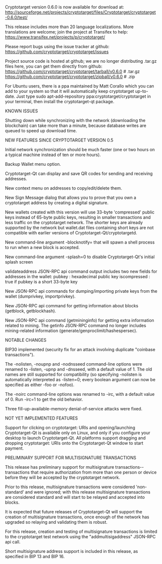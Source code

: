 Cryptotarget version 0.6.0 is now available for download at:
http://sourceforge.net/projects/cryptotarget/files/Cryptotarget/cryptotarget-0.6.0/test/

This release includes more than 20 language localizations.
More translations are welcome; join the
project at Transifex to help:
https://www.transifex.net/projects/p/cryptotarget/

Please report bugs using the issue tracker at github:
https://github.com/cryptotarget/cryptotarget/issues

Project source code is hosted at github; we are no longer
distributing .tar.gz files here, you can get them
directly from github:
https://github.com/cryptotarget/cryptotarget/tarball/v0.6.0  # .tar.gz
https://github.com/cryptotarget/cryptotarget/zipball/v0.6.0  # .zip

For Ubuntu users, there is a ppa maintained by Matt Corallo which
you can add to your system so that it will automatically keep
cryptotarget up-to-date.  Just type
sudo apt-add-repository ppa:cryptotarget/cryptotarget
in your terminal, then install the cryptotarget-qt package.


KNOWN ISSUES

Shutting down while synchronizing with the network
(downloading the blockchain) can take more than a minute,
because database writes are queued to speed up download
time.


NEW FEATURES SINCE CRYPTOTARGET VERSION 0.5

Initial network synchronization should be much faster
(one or two hours on a typical machine instead of ten or more
hours).

Backup Wallet menu option.

Cryptotarget-Qt can display and save QR codes for sending
and receiving addresses.

New context menu on addresses to copy/edit/delete them.

New Sign Message dialog that allows you to prove that you
own a cryptotarget address by creating a digital
signature.

New wallets created with this version will
use 33-byte 'compressed' public keys instead of
65-byte public keys, resulting in smaller
transactions and less traffic on the cryptotarget
network. The shorter keys are already supported
by the network but wallet.dat files containing
short keys are not compatible with earlier
versions of Cryptotarget-Qt/cryptotargetd.

New command-line argument -blocknotify=<command>
that will spawn a shell process to run <command> 
when a new block is accepted.

New command-line argument -splash=0 to disable
Cryptotarget-Qt's initial splash screen

validateaddress JSON-RPC api command output includes
two new fields for addresses in the wallet:
pubkey : hexadecimal public key
iscompressed : true if pubkey is a short 33-byte key

New JSON-RPC api commands for dumping/importing
private keys from the wallet (dumprivkey, importprivkey).

New JSON-RPC api command for getting information about
blocks (getblock, getblockhash).

New JSON-RPC api command (getmininginfo) for getting
extra information related to mining. The getinfo
JSON-RPC command no longer includes mining-related
information (generate/genproclimit/hashespersec).



NOTABLE CHANGES

BIP30 implemented (security fix for an attack involving
duplicate "coinbase transactions").

The -nolisten, -noupnp and -nodnsseed command-line
options were renamed to -listen, -upnp and -dnsseed,
with a default value of 1. The old names are still
supported for compatibility (so specifying -nolisten
is automatically interpreted as -listen=0; every
boolean argument can now be specified as either
-foo or -nofoo).

The -noirc command-line options was renamed to
-irc, with a default value of 0. Run -irc=1 to
get the old behavior.

Three fill-up-available-memory denial-of-service
attacks were fixed.


NOT YET IMPLEMENTED FEATURES

Support for clicking on cryptotarget: URIs and
opening/launching Cryptotarget-Qt is available only on Linux,
and only if you configure your desktop to launch
Cryptotarget-Qt. All platforms support dragging and dropping
cryptotarget: URIs onto the Cryptotarget-Qt window to start
payment.


PRELIMINARY SUPPORT FOR MULTISIGNATURE TRANSACTIONS

This release has preliminary support for multisignature
transactions-- transactions that require authorization
from more than one person or device before they
will be accepted by the cryptotarget network.

Prior to this release, multisignature transactions
were considered 'non-standard' and were ignored;
with this release multisignature transactions are
considered standard and will start to be relayed
and accepted into blocks.

It is expected that future releases of Cryptotarget-Qt
will support the creation of multisignature transactions,
once enough of the network has upgraded so relaying
and validating them is robust.

For this release, creation and testing of multisignature
transactions is limited to the cryptotarget test network using
the "addmultisigaddress" JSON-RPC api call.

Short multisignature address support is included in this
release, as specified in BIP 13 and BIP 16.
